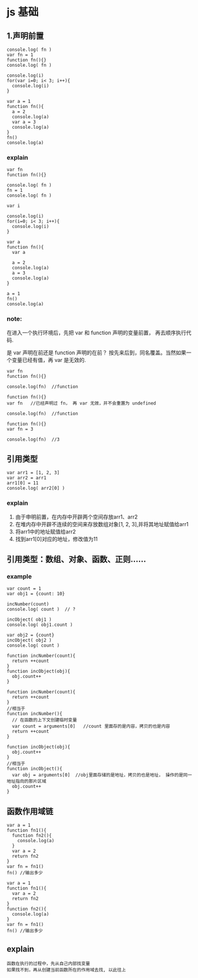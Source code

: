 # js 基础

## 1.声明前置

```
console.log( fn )
var fn = 1
function fn(){}
console.log( fn )
```


```
console.log(i)
for(var i=0; i< 3; i++){
  console.log(i)
}
```

```
var a = 1
function fn(){
  a = 2
  console.log(a)
  var a = 3
  console.log(a)
}
fn()
console.log(a)
```

### explain
```
var fn
function fn(){}

console.log( fn )
fn = 1
console.log( fn )
```

```
var i

console.log(i)
for(i=0; i< 3; i++){
  console.log(i)
}
```

```
var a
function fn(){
  var a

  a = 2
  console.log(a)
  a = 3
  console.log(a)
}

a = 1
fn()
console.log(a)
```

### note:
在进入一个执行环境后，先把 var 和 function 声明的变量前置， 再去顺序执行代码.

是 var 声明在前还是 function 声明的在前？ 按先来后到，同名覆盖。当然如果一个变量已经有值，再 var 是无效的.

```
var fn
function fn(){}

console.log(fn)  //function
```

```
function fn(){}
var fn   //已经声明过 fn， 再 var 无效，并不会重置为 undefined

console.log(fn)  //function
```

```
function fn(){}
var fn = 3

console.log(fn)  //3
```


## 引用类型

```
var arr1 = [1, 2, 3]
var arr2 = arr1
arr1[0] = 11
console.log( arr2[0] )
```

### explain
1. 由于申明前置，在内存中开辟两个空间存放arr1、arr2
2. 在堆内存中开辟不连续的空间来存放数组对象[1, 2, 3],并将其地址赋值给arr1
3. 将arr1中的地址赋值给arr2
4. 找到arr1[0]对应的地址，修改值为11

## 引用类型：数组、对象、函数、正则…… ##


### example

```
var count = 1
var obj1 = {count: 10}

incNumber(count)
console.log( count )  // ?

incObject( obj1 )
console.log( obj1.count )

var obj2 = {count}
incObject( obj2 )
console.log( count )

function incNumber(count){
  return ++count
}
function incObject(obj){
  obj.count++
}
```

```
function incNumber(count){
  return ++count
}
//相当于
function incNumber(){
  // 在函数的上下文创建临时变量
  var count = arguments[0]   //count 里面存的是内容，拷贝的也是内容
  return ++count
}

function incObject(obj){
  obj.count++
}
//相当于
function incObject(){
  var obj = arguments[0]  //obj里面存储的是地址，拷贝的也是地址， 操作的是同一地址指向的那片区域
  obj.count++
}
```

## 函数作用域链

```
var a = 1
function fn1(){
  function fn2(){
    console.log(a)
  }
  var a = 2
  return fn2
}
var fn = fn1()
fn() //输出多少
```

```
var a = 1
function fn1(){
  var a = 2
  return fn2
}
function fn2(){
  console.log(a)
}
var fn = fn1()
fn() //输出多少
```

## explain

    函数在执行的过程中，先从自己内部找变量
    如果找不到，再从创建当前函数所在的作用域去找, 以此往上